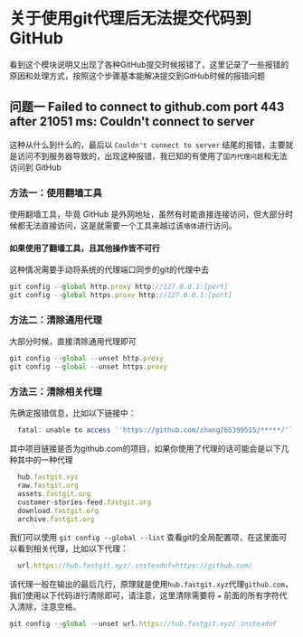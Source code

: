 # 关于使用git代理后无法提交代码到GitHub

 看到这个模块说明又出现了各种GitHub提交时候报错了，这里记录了一些报错的原因和处理方式，按照这个步骤基本能解决提交到GitHub时候的报错问题

## 问题一 Failed to connect to github.com port 443 after 21051 ms: Couldn't connect to server

  这种从什么到什么的，最后以 `Couldn't connect to server` 结尾的报错，主要就是访问不到服务器导致的，出现这种报错，我已知的有使用了`国内代理问题`和无法访问到 GitHub

### 方法一：使用翻墙工具

  使用翻墙工具，毕竟 GitHub 是外网地址，虽然有时能直接连接访问，但大部分时候都无法直接访问，这是就需要一个工具来越过该`墙体`进行访问。
  
#### 如果使用了翻墙工具，且其他操作皆不可行

  这种情况需要手动将系统的代理端口同步的git的代理中去

  ```js
  git config --global http.proxy http://127.0.0.1:[port]
  git config --global https.proxy http://127.0.0.1:[port]
  ```

### 方法二：清除通用代理

  大部分时候，直接清除通用代理即可

  ```js
  git config --global --unset http.proxy
  git config --global --unset https.proxy
  ```

### 方法三：清除相关代理

  先确定报错信息，比如以下链接中：

  ```js
    fatal: unable to access `'https://github.com/zhang765399515/*****/'`: Failed to connect to github.com port 443 after 21051 ms: Couldn't connect to server
  ```

  其中项目链接是否为github.com的项目，如果你使用了代理的话可能会是以下几种其中的一种代理

  ```js
    hub.fastgit.xyz
    raw.fastgit.org
    assets.fastgit.org
    customer-stories-feed.fastgit.org
    download.fastgit.org
    archive.fastgit.org
  ```

  我们可以使用 `git config --global --list` 查看git的全局配置项，在这里面可以看到相关代理，比如以下代理：

  ```js
    url.https://hub.fastgit.xyz/.insteadof=https://github.com/
  ```

  该代理一般在输出的最后几行，原理就是使用`hub.fastgit.xyz`代理`github.com`，我们使用以下代码进行清除即可，请注意，这里清除需要将 `=` 前面的所有字符代入清除，注意空格。

  ```js
  git config --global --unset url.https://hub.fastgit.xyz/.insteadof
  ```
